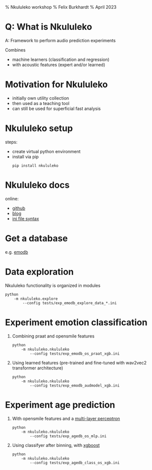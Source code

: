 % Nkululeko workshop
% Felix Burkhardt
% April 2023

# Q: What is Nkululeko

A: Framework to perform audio prediction experiments

Combines 

* machine learners (classification and regression) 
* with acoustic features (expert and/or learned)

# Motivation for Nkululeko

* initially own utility collection
* then used as a teaching tool
* can still be used for superficial fast analysis

# Nkululeko setup

steps:

* create virtual python environment
* install via pip 
    ```
    pip install nkululeko
    ```

# Nkululeko docs

online:

* [github](https://github.com/felixbur/nkululeko)
* [blog](http://blog.syntheticspeech.de/2021/08/30/how-to-set-up-your-first-nkululeko-project/)
* [ini file syntax](https://github.com/felixbur/nkululeko/blob/main/ini_file.md)

# Get a database

e.g. [emodb](http://blog.syntheticspeech.de/2021/08/10/get-all-information-from-emodb/)


# Data exploration

Nkululeko functionality is organized in modules

```
python 
    -m nkululeko.explore 
        --config tests/exp_emodb_explore_data_*.ini
```
# Experiment emotion classification

1) Combining praat and opensmile features

    ```
    python 
        -m nkululeko.nkululeko 
            --config tests/exp_emodb_os_praat_xgb.ini
    ```

2) Using learned features (pre-trained and fine-tuned with wav2vec2 transformer architecture)

    ```
    python 
        -m nkululeko.nkululeko 
            --config tests/exp_emodb_audmodel_xgb.ini
    ```

# Experiment age prediction

1) With opensmile features and a [multi-layer perceptron](http://blog.syntheticspeech.de/2022/11/21/different-machine-learners/)

    ```
    python 
        -m nkululeko.nkululeko 
            --config tests/exp_agedb_os_mlp.ini
    ```

2) Using classifyer after binning, with [xgboost](http://blog.syntheticspeech.de/2022/11/21/different-machine-learners/) 

    ```
    python 
        -m nkululeko.nkululeko 
            --config tests/exp_agedb_class_os_xgb.ini
    ```
